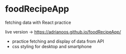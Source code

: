 # foodRecipeApp
fetching data with React practice

live version -> https://adrianoos.github.io/foodRecipeApp/

- practice fetching and display of data from API 
- css styling for desktop and smartphone
